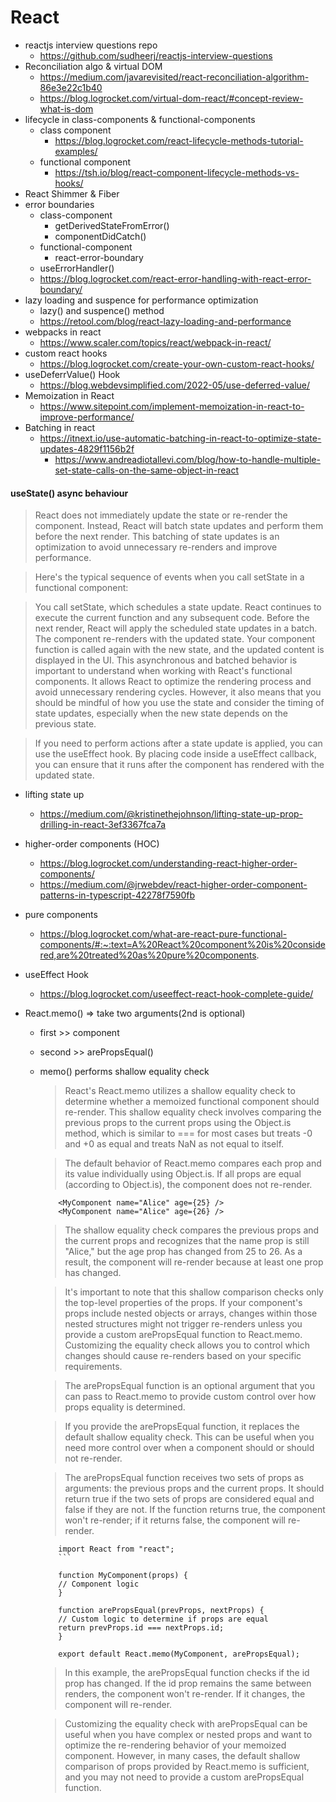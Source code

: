 # React

- reactjs interview questions repo
  - https://github.com/sudheerj/reactjs-interview-questions
- Reconciliation algo & virtual DOM
  - https://medium.com/javarevisited/react-reconciliation-algorithm-86e3e22c1b40
  - https://blog.logrocket.com/virtual-dom-react/#concept-review-what-is-dom
- lifecycle in class-components & functional-components
  - class component
    - https://blog.logrocket.com/react-lifecycle-methods-tutorial-examples/
  - functional component
    - https://tsh.io/blog/react-component-lifecycle-methods-vs-hooks/
- React Shimmer & Fiber
- error boundaries
  - class-component
    - getDerivedStateFromError()
    - componentDidCatch()
  - functional-component
    - react-error-boundary
  - useErrorHandler()
  - https://blog.logrocket.com/react-error-handling-with-react-error-boundary/
- lazy loading and suspence for performance optimization
  - lazy() and suspence() method
  - https://retool.com/blog/react-lazy-loading-and-performance
- webpacks in react
  - https://www.scaler.com/topics/react/webpack-in-react/
- custom react hooks
  - https://blog.logrocket.com/create-your-own-custom-react-hooks/
- useDeferrValue() Hook
  - https://blog.webdevsimplified.com/2022-05/use-deferred-value/
- Memoization in React
  - https://www.sitepoint.com/implement-memoization-in-react-to-improve-performance/
- Batching in react
  - https://itnext.io/use-automatic-batching-in-react-to-optimize-state-updates-4829f1156b2f
    - https://www.andreadiotallevi.com/blog/how-to-handle-multiple-set-state-calls-on-the-same-object-in-react

#### useState() async behaviour

> React does not immediately update the state or re-render the component. Instead, React will batch state updates and perform them before the next render. This batching of state updates is an optimization to avoid unnecessary re-renders and improve performance.

> Here's the typical sequence of events when you call setState in a functional component:

> You call setState, which schedules a state update.
> React continues to execute the current function and any subsequent code.
> Before the next render, React will apply the scheduled state updates in a batch.
> The component re-renders with the updated state.
> Your component function is called again with the new state, and the updated content is displayed in the UI.
> This asynchronous and batched behavior is important to understand when working with React's functional components. It allows React to optimize the rendering process and avoid unnecessary rendering cycles. However, it also means that you should be mindful of how you use the state and consider the timing of state updates, especially when the new state depends on the previous state.

> If you need to perform actions after a state update is applied, you can use the useEffect hook. By placing code inside a useEffect callback, you can ensure that it runs after the component has rendered with the updated state.

- lifting state up
  - https://medium.com/@kristinethejohnson/lifting-state-up-prop-drilling-in-react-3ef3367fca7a
- higher-order components (HOC)
  - https://blog.logrocket.com/understanding-react-higher-order-components/
  - https://medium.com/@jrwebdev/react-higher-order-component-patterns-in-typescript-42278f7590fb
- pure components
  - https://blog.logrocket.com/what-are-react-pure-functional-components/#:~:text=A%20React%20component%20is%20considered,are%20treated%20as%20pure%20components.
- useEffect Hook
  - https://blog.logrocket.com/useeffect-react-hook-complete-guide/
- React.memo() => take two arguments(2nd is optional)

  - first >> component
  - second >> arePropsEqual()
  - memo() performs shallow equality check

    > React's React.memo utilizes a shallow equality check to determine whether a memoized functional component should re-render. This shallow equality check involves comparing the previous props to the current props using the Object.is method, which is similar to === for most cases but treats -0 and +0 as equal and treats NaN as not equal to itself.

    > The default behavior of React.memo compares each prop and its value individually using Object.is. If all props are equal (according to Object.is), the component does not re-render.

    ```
        <MyComponent name="Alice" age={25} />
        <MyComponent name="Alice" age={26} />
    ```

    > The shallow equality check compares the previous props and the current props and recognizes that the name prop is still "Alice," but the age prop has changed from 25 to 26. As a result, the component will re-render because at least one prop has changed.

    > It's important to note that this shallow comparison checks only the top-level properties of the props. If your component's props include nested objects or arrays, changes within those nested structures might not trigger re-renders unless you provide a custom arePropsEqual function to React.memo. Customizing the equality check allows you to control which changes should cause re-renders based on your specific requirements.

    > The arePropsEqual function is an optional argument that you can pass to React.memo to provide custom control over how props equality is determined.

    > If you provide the arePropsEqual function, it replaces the default shallow equality check. This can be useful when you need more control over when a component should or should not re-render.

    > The arePropsEqual function receives two sets of props as arguments: the previous props and the current props. It should return true if the two sets of props are considered equal and false if they are not. If the function returns true, the component won't re-render; if it returns false, the component will re-render.

    ````
        import React from "react";
        ```

        function MyComponent(props) {
        // Component logic
        }

        function arePropsEqual(prevProps, nextProps) {
        // Custom logic to determine if props are equal
        return prevProps.id === nextProps.id;
        }

        export default React.memo(MyComponent, arePropsEqual);

    ````

    > In this example, the arePropsEqual function checks if the id prop has changed. If the id prop remains the same between renders, the component won't re-render. If it changes, the component will re-render.

    > Customizing the equality check with arePropsEqual can be useful when you have complex or nested props and want to optimize the re-rendering behavior of your memoized component. However, in many cases, the default shallow comparison of props provided by React.memo is sufficient, and you may not need to provide a custom arePropsEqual function.
